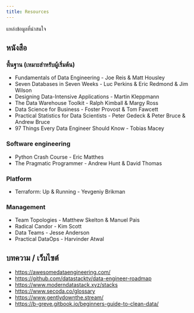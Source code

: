 ```yaml
---
title: Resources
---
```


แหล่งข้อมูลที่น่าสนใจ

## หนังสือ

### พื้นฐาน (เหมาะสำหรับผู้เริ่มต้น)

- Fundamentals of Data Engineering - Joe Reis & Matt Housley
- Seven Databases in Seven Weeks - Luc Perkins & Eric Redmond & Jim Wilson
- Designing Data-Intensive Applications - Martin Kleppmann
- The Data Warehouse Toolkit - Ralph Kimball & Margy Ross
- Data Science for Business - Foster Provost & Tom Fawcett
- Practical Statistics for Data Scientists - Peter Gedeck & Peter Bruce & Andrew Bruce
- 97 Things Every Data Engineer Should Know - Tobias Macey

### Software engineering

- Python Crash Course - Eric Matthes
- The Pragmatic Programmer - Andrew Hunt & David Thomas

### Platform

- Terraform: Up & Running - Yevgeniy Brikman

### Management

- Team Topologies - Matthew Skelton & Manuel Pais
- Radical Candor - Kim Scott
- Data Teams - Jesse Anderson
- Practical DataOps - Harvinder Atwal

## บทความ / เว็บไซต์

- <https://awesomedataengineering.com/>
- <https://github.com/datastacktv/data-engineer-roadmap>
- <https://www.moderndatastack.xyz/stacks>
- <https://www.secoda.co/glossary>
- <https://www.gentlydownthe.stream/>
- <https://b-greve.gitbook.io/beginners-guide-to-clean-data/>
